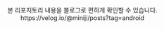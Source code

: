<p align="center"> 본 리포지토리 내용을 블로그로 편하게 확인할 수 있습니다.<br> https://velog.io/@miniji/posts?tag=android</p>

